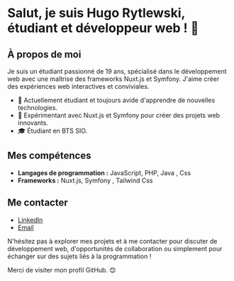 # Salut, je suis Hugo Rytlewski, étudiant et développeur web ! 👋

## À propos de moi
Je suis un étudiant passionné de 19 ans, spécialisé dans le développement web avec une maîtrise des frameworks Nuxt.js et Symfony. J'aime créer des expériences web interactives et conviviales.

- 🌱 Actuellement étudiant et toujours avide d'apprendre de nouvelles technologies.
- 💼 Expérimentant avec Nuxt.js et Symfony pour créer des projets web innovants.
- 🎓 Étudiant en BTS SIO.

## Mes compétences

- **Langages de programmation :** JavaScript, PHP, Java , Css 
- **Frameworks :** Nuxt.js, Symfony , Tailwind Css
## Me contacter

- [LinkedIn](https://www.linkedin.com/in/hugo-rytlewski-b06841281/)
- [Email](hugorytlewski10@gmail.com)

N'hésitez pas à explorer mes projets et à me contacter pour discuter de développement web, d'opportunités de collaboration ou simplement pour échanger sur des sujets liés à la programmation !

Merci de visiter mon profil GitHub. 😊
